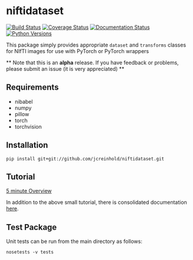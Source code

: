 niftidataset
=======================

[![Build Status](https://travis-ci.org/jcreinhold/niftidataset.svg?branch=master)](https://travis-ci.org/jcreinhold/niftidataset)
[![Coverage Status](https://coveralls.io/repos/github/jcreinhold/niftidataset/badge.svg?branch=master)](https://coveralls.io/github/jcreinhold/niftidataset?branch=master)
[![Documentation Status](https://readthedocs.org/projects/niftidataset/badge/?version=latest)](http://niftidataset.readthedocs.io/en/latest/)
[![Python Versions](https://img.shields.io/badge/python-3.7-blue.svg)](https://www.python.org/downloads/release/python-370/)

This package simply provides appropriate `dataset` and `transforms` classes for NIfTI images 
for use with PyTorch or PyTorch wrappers

** Note that this is an **alpha** release. If you have feedback or problems, please submit an issue (it is very appreciated) **

Requirements
------------

- nibabel
- numpy
- pillow
- torch
- torchvision

Installation
------------

    pip install git+git://github.com/jcreinhold/niftidataset.git

Tutorial
--------

[5 minute Overview](https://github.com/jcreinhold/niftidataset/blob/master/tutorials/5min-tutorial.ipynb)

In addition to the above small tutorial, there is consolidated documentation [here](https://niftidataset.readthedocs.io/en/latest/).

Test Package
------------

Unit tests can be run from the main directory as follows:

    nosetests -v tests
